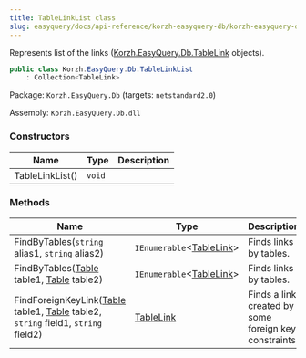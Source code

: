 ```yaml
---
title: TableLinkList class
slug: easyquery/docs/api-reference/korzh-easyquery-db/korzh-easyquery-db-namespace/tablelinklist-class
---
```



Represents list of the links ([Korzh.EasyQuery.Db.TableLink](/api-reference/korzh-easyquery-db/korzh-easyquery-db-namespace/tablelink-class) objects).
```csharp
public class Korzh.EasyQuery.Db.TableLinkList
    : Collection<TableLink>

```
Package: `Korzh.EasyQuery.Db` (targets: `netstandard2.0`)

Assembly: `Korzh.EasyQuery.Db.dll`

### Constructors

| Name | Type | Description | 
| --- | --- | --- | 
| TableLinkList() | `void` |  | 


### Methods

| Name | Type | Description | 
| --- | --- | --- | 
| FindByTables(`string` alias1, `string` alias2) | `IEnumerable`&lt;[TableLink](/api-reference/korzh-easyquery-db/korzh-easyquery-db-namespace/tablelink-class)&gt; | Finds links by tables. | 
| FindByTables([Table](/api-reference/korzh-easyquery-db/korzh-easyquery-db-namespace/table-class) table1, [Table](/api-reference/korzh-easyquery-db/korzh-easyquery-db-namespace/table-class) table2) | `IEnumerable`&lt;[TableLink](/api-reference/korzh-easyquery-db/korzh-easyquery-db-namespace/tablelink-class)&gt; | Finds links by tables. | 
| FindForeignKeyLink([Table](/api-reference/korzh-easyquery-db/korzh-easyquery-db-namespace/table-class) table1, [Table](/api-reference/korzh-easyquery-db/korzh-easyquery-db-namespace/table-class) table2, `string` field1, `string` field2) | [TableLink](/api-reference/korzh-easyquery-db/korzh-easyquery-db-namespace/tablelink-class) | Finds a link created by some foreign key constraints. |